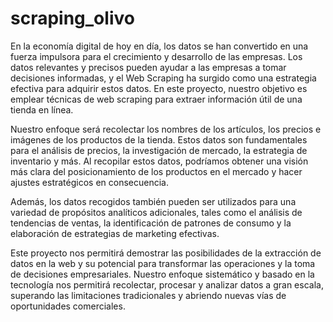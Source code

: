 # scraping_olivo
En la economía digital de hoy en día, los datos se han convertido en una fuerza impulsora para el crecimiento y desarrollo de las empresas. Los datos relevantes y precisos pueden ayudar a las empresas a tomar decisiones informadas, y el Web Scraping ha surgido como una estrategia efectiva para adquirir estos datos. En este proyecto, nuestro objetivo es emplear técnicas de web scraping para extraer información útil de una tienda en línea.

Nuestro enfoque será recolectar los nombres de los artículos, los precios e imágenes de los productos de la tienda. Estos datos son fundamentales para el análisis de precios, la investigación de mercado, la estrategia de inventario y más. Al recopilar estos datos, podríamos obtener una visión más clara del posicionamiento de los productos en el mercado y hacer ajustes estratégicos en consecuencia.

Además, los datos recogidos también pueden ser utilizados para una variedad de propósitos analíticos adicionales, tales como el análisis de tendencias de ventas, la identificación de patrones de consumo y la elaboración de estrategias de marketing efectivas.

Este proyecto nos permitirá demostrar las posibilidades de la extracción de datos en la web y su potencial para transformar las operaciones y la toma de decisiones empresariales. Nuestro enfoque sistemático y basado en la tecnología nos permitirá recolectar, procesar y analizar datos a gran escala, superando las limitaciones tradicionales y abriendo nuevas vías de oportunidades comerciales.